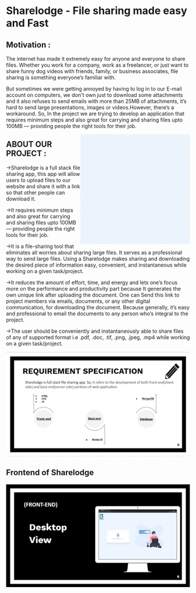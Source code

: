 # Sharelodge - File sharing made easy and Fast

## Motivation :
The internet has made it extremely easy for anyone and everyone to share files. Whether you work for a company, work as a freelancer, or just want to share funny dog videos with friends, family, or business associates, file sharing is something everyone’s familiar with.

But sometimes we were getting annoyed by having to log in to our E-mail account on computers, we don't own just to download some attachments and it also refuses to send emails with more than 25MB of attachments, it’s hard to send large presentations, images or videos.However, there’s a workaround.  So, In the project we are trying to develop an application that requires minimum steps and also great for carrying and sharing files upto 100MB — providing people the right tools for their job.

<img align="right" alt="GIF" src="logo.gif" width="300" height="300" />

## ABOUT OUR PROJECT :

->Sharelodge is a full stack file sharing app, this app will allow users to upload files to our website and share it with a link so that other people can download it.

->It requires minimum steps and also great for carrying and sharing files upto    100MB — providing people the right tools for their job. 

->It is a file-sharing tool that eliminates all worries about sharing large files. It serves as a professional way to send large files. Using a Sharelodge makes sharing and downloading the desired piece of information easy, convenient, and instantaneous while working on a given task/project. 

->It reduces the amount of effort, time, and energy and lets one’s focus more on the performance and productivity part because It generates the own unique link after uploading the document. One can Send this link to project members via emails, documents, or any other digital communication, for downloading the document. Because generally, it’s easy and professional to email the documents to any person who’s integral to the project. 

->The user should be conveniently and instantaneously able to share files of any of supported format i.e .pdf, .doc, .tif, .png, .jpeg, .mp4 while working on a given task/project.

![requirements_specification](requirements.jpg)

## Frontend of Sharelodge

![requirements_specification](view.jpg)






